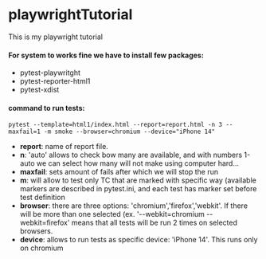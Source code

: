 # playwrightTutorial
 This is my playwright tutorial

#### For system to works fine we have to install few packages:
 * pytest-playwritght
 * pytest-reporter-html1
 * pytest-xdist

#### command to run tests:
    pytest --template=html1/index.html --report=report.html -n 3 --maxfail=1 -m smoke --browser=chromium --device="iPhone 14" 

* **report**: name of report file.
* **n**: 'auto' allows to check bow many are available, and with numbers 1-auto we can select how many will 
                     not make using computer hard...
* **maxfail**: sets amount of fails after which we will stop the run
* **m**: will allow to test only TC that are marked with specific way (available markers are described in pytest.ini, 
   and each test has marker set before test definition
* **browser**: there are three options: 'chromium','firefox','webkit'. If there will be more than one selected (ex. 
   '--webkit=chromium --webkit=firefox' means that all tests will be run 2 times on selected browsers.
* **device**: allows to run tests as specific device: 'iPhone 14'. This runs only on chromium
